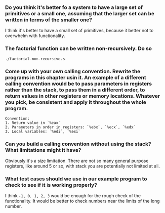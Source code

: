 ### Do you think it's better fo a system to have a large set of primitives or a small one, assuming that the larger set can be written in terms of the smaller one?

I think it's better to have a small set of primitives, because it better not to overwhelm with functionality.


### The factorial function can be written non-recursively. Do so

`./factorial-non-recursive.s`


### Come up with your own calling convention. Rewrite the programs in this chapter usin it. An example of a different calling convention would be to pass parameters in registers rather than the stack, to pass them in a different order, to return values in other registers or memory locations. Whatever you pick, be consistent and apply it throughout the whole program.

```
Convention:
1. Return value in `%eax`
2. Parameters in order in registers: `%ebx`, `%ecx`, `%edx`
3. Local variables: `%edi`, `%esi`
```


### Can you build a calling convention without using the stack? What limitations might it have?

Obviously it's a size limitation. There are not so many general purpose registers, like around 5 or so, with stack you are potentially not limited at all.


### What test cases should we use in our example program to check to see if it is working properly?

I think `-1, 0, 1, 2, 3` would be enough for the rough check of the functionality. It would be better to check numbers near the limits of the long number.

